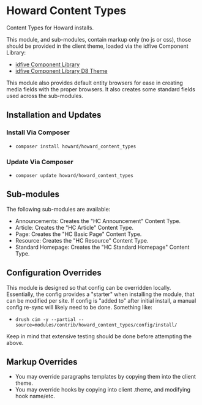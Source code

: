 # Howard Content Types

Content Types for Howard installs.

This module, and sub-modules, contain markup only (no js or css), those should be provided in the client theme, loaded via the idfive Component Library:

- [idfive Component Library](https://bitbucket.org/idfivellc/idfive-component-library)
- [idfive Component Library D8 Theme](https://bitbucket.org/idfivellc/idfive-component-library-d8-theme)

This module also provides default entity browsers for ease in creating media fields with the proper browsers. It also creates some standard fields used across the sub-modules.

## Installation and Updates

### Install Via Composer

- `composer install howard/howard_content_types`

### Update Via Composer

- `composer update howard/howard_content_types`

## Sub-modules

The following sub-modules are available:

- Announcements: Creates the "HC Announcement" Content Type.
- Article: Creates the "HC Article" Content Type.
- Page: Creates the "HC Basic Page" Content Type.
- Resource: Creates the "HC Resource" Content Type.
- Standard Homepage: Creates the "HC Standard Homepage" Content Type.

## Configuration Overrides

This module is designed so that config can be overridden locally. Essentially, the config provides a "starter" when installing the module, that can be modified per site. If config is "added to" after initial install, a manual config re-sync will likely need to be done. Something like:

- `drush cim -y --partial --source=modules/contrib/howard_content_types/config/install/`

Keep in mind that extensive testing should be done before attempting the above.

## Markup Overrides

- You may override paragraphs templates by copying them into the client theme.
- You may override hooks by copying into client .theme, and modifying hook name/etc.
